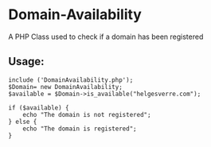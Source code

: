 Domain-Availability
===================

A PHP Class used to check if a domain has been registered


## Usage:

```
include ('DomainAvailability.php');  
$Domain= new DomainAvailability;  
$available = $Domain->is_available("helgesverre.com");
 
if ($available) {
    echo "The domain is not registered";
} else {
    echo "The domain is registered";
}
```
